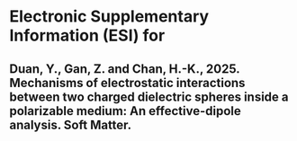 # Electronic Supplementary Information (ESI) for 

## Duan, Y., Gan, Z. and Chan, H.-K., 2025. Mechanisms of electrostatic interactions between two charged dielectric spheres inside a polarizable medium: An effective-dipole analysis. Soft Matter.

